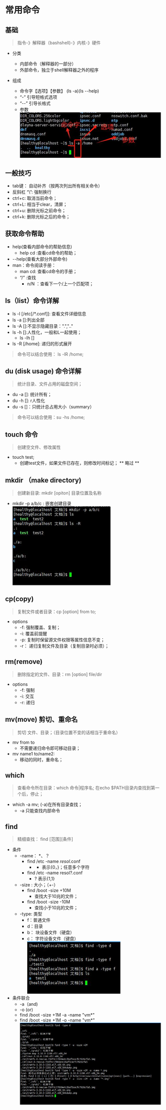# 常用命令
##  基础
> 指令-》解释器（bashshell)-》内核-》硬件
- 分类
	- 内部命令（解释器的一部分）
	- 外部命令，独立于shell解释器之外的程序

- 组成
	- 命令字【选项】【参数】  (ls -a)(ls --help)
	- “-” 引导短格式选项
	- “--” 引导长格式
	- 参数
![](常用命令_files/1.jpg)
##  一般技巧
- tab键： 自动补齐（按两次列出所有相关命令）
- 反斜杠 “\”: 强制换行
- ctrl+c: 取消当前命令；
- ctrl+L: 相当于clear，清屏；
- ctrl+u: 删除光标之前命令；
- ctrl+k: 删除光标之后的命令；

##  获取命令帮助
- help(查看内部命令的帮助信息)
	- help cd :查看cd命令的帮助；
- --help(查看大部分外部命令)
- man：命令阅读手册：
	- man cd: 查看cd命令的手册；
	- “/” :查找
		- n/N ：查看下一个/上一个匹配项；

##  ls（list）命令详解
- ls -l [/etc[/*.conf]]: 查看文件详细信息
- ls -a []:列出全部
- ls -A []:不显示隐藏目录：".",".."
- ls -h []:人性化，一般和L一起使用；
	- ls -lh []
- ls -R [/home]: 递归的形式展开
> 命令可以结合使用： ls -lR /home;

## du (disk usage) 命令详解
> 统计目录、文件占用的磁盘空间；
- du -a []: 统计所有；
- du -h []: r人性化
- du -s []：只统计总占用大小（summary）
> 命令可以结合使用：su -hs /home;

##  touch 命令
> 创建空文件、修改属性
- touch test;
	- 创建test文件，如果文件已存在，则修改时间标记；
** 略过 **
##  mkdir （make directory)
> 创建新目录: mkdir [opiton] 目录位置及名称
- mkdir -p a/b/c : 嵌套创建目录
![](常用命令_files/2.jpg)

##  cp(copy)
> 复制文件或者目录：cp [option] from to;

- options
	- -f: 强制覆盖、复制；
	- -i: 覆盖前提醒
	- -p: 复制时保留源文件权限等属性信息不变；
	- -r： 递归复制文件及目录（复制目录时必须）；


##  rm(remove)
> 删除指定的文件、目录：rm [option] file/dir

- options
	- -f: 强制
	- -i:  交互
	- -r:  递归
##  mv(move) 剪切、重命名
> 剪切 文件、目录；（目录位置不变的话相当于重命名）
- mv from to
	- 不需要递归命令即可移动目录；
- mv name1 to/name2:
	- 移动的同时，重命名；
##  which
> 查看命令所在目录：which 命令|程序名;
> 在echo $PATH目录内查找到第一个后，停止；
- which -a mv; (-a)在所有目录查找；
	- -a 只能查找内部命令

## find
> 精细查找： find [范围][条件]

- 条件
	- -name： *、？
		- find /etc -name *resol*.conf 
			- * 表示{0，}；任意多个字符
		- find /etc -name resol?.conf
			- ? 表示{1,1}
	- -size : 大小；（+-）
		- find /boot -size +10M
			- 查找大于10兆的文件；
		- find /boot -size -10M
			- 查找小于10兆的文件；
	- -type: 类型
		- f：普通文件
		- d：目录
		- b： 块设备文件（硬盘）
		- c： 字符设备文件（键盘）
		![](常用命令_files/3.jpg)
- 条件联合
	- -a（and)
	- -o (or)
	- find /boot -size +1M -a -name "vm*"
	- find /boot -size +1M -o -name "vm*"
![](常用命令_files/4.jpg)